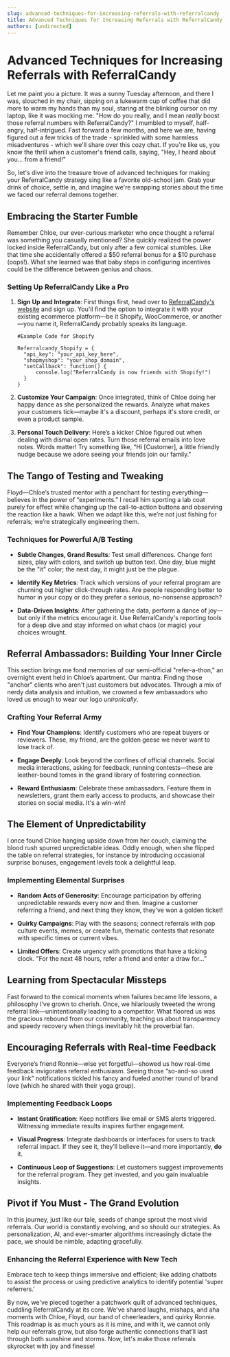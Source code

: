 ```yaml
---
slug: advanced-techniques-for-increasing-referrals-with-referralcandy
title: Advanced Techniques for Increasing Referrals with ReferralCandy
authors: [undirected]
---
```



# Advanced Techniques for Increasing Referrals with ReferralCandy

Let me paint you a picture. It was a sunny Tuesday afternoon, and there I was, slouched in my chair, sipping on a lukewarm cup of coffee that did more to warm my hands than my soul, staring at the blinking cursor on my laptop, like it was mocking me. "How do you really, and I mean *really* boost those referral numbers with ReferralCandy?" I mumbled to myself, half-angry, half-intrigued. Fast forward a few months, and here we are, having figured out a few tricks of the trade - sprinkled with some harmless misadventures - which we'll share over this cozy chat. If you're like us, you know the thrill when a customer's friend calls, saying, "Hey, I heard about you... from a friend!"

So, let's dive into the treasure trove of advanced techniques for making your ReferralCandy strategy sing like a favorite old-school jam. Grab your drink of choice, settle in, and imagine we're swapping stories about the time we faced our referral demons together.

## Embracing the Starter Fumble 

Remember Chloe, our ever-curious marketer who once thought a referral was something you casually mentioned? She quickly realized the power locked inside ReferralCandy, but only after a few comical stumbles. Like that time she accidentally offered a $50 referral bonus for a $10 purchase (oops!). What she learned was that baby steps in configuring incentives could be the difference between genius and chaos.

### Setting Up ReferralCandy Like a Pro

1. **Sign Up and Integrate**: First things first, head over to [ReferralCandy's website](https://www.referralcandy.com) and sign up. You'll find the option to integrate it with your existing ecommerce platform—be it Shopify, WooCommerce, or another—you name it, ReferralCandy probably speaks its language.

   ````
   #Example Code for Shopify

   Referralcandy_Shopify = {
     "api_key": "your_api_key_here",
     "shopmyshop": "your_shop_domain",
     "setCallback": function() {
         console.log("ReferralCandy is now friends with Shopify!")
     }
   }
   ````

2. **Customize Your Campaign**: Once integrated, think of Chloe doing her happy dance as she personalized the rewards. Analyze what makes your customers tick—maybe it's a discount, perhaps it's store credit, or even a product sample.

3. **Personal Touch Delivery**: Here’s a kicker Chloe figured out when dealing with dismal open rates. Turn those referral emails into love notes. Words matter! Try something like, “Hi [Customer], a little friendly nudge because we adore seeing your friends join our family."

## The Tango of Testing and Tweaking

Floyd—Chloe’s trusted mentor with a penchant for testing everything—believes in the power of “experiments.” I recall him sporting a lab coat purely for effect while changing up the call-to-action buttons and observing the reaction like a hawk. When we adapt like this, we’re not just fishing for referrals; we’re strategically engineering them.

### Techniques for Powerful A/B Testing

- **Subtle Changes, Grand Results**: Test small differences. Change font sizes, play with colors, and switch up button text. One day, blue might be the "it" color; the next day, it might just be the plague.

- **Identify Key Metrics**: Track which versions of your referral program are churning out higher click-through rates. Are people responding better to humor in your copy or do they prefer a serious, no-nonsense approach?

- **Data-Driven Insights**: After gathering the data, perform a dance of joy—but only if the metrics encourage it. Use ReferralCandy's reporting tools for a deep dive and stay informed on what chaos (or magic) your choices wrought.

## Referral Ambassadors: Building Your Inner Circle

This section brings me fond memories of our semi-official "refer-a-thon," an overnight event held in Chloe’s apartment. Our mantra: Finding those "anchor" clients who aren't just customers but advocates. Through a mix of nerdy data analysis and intuition, we crowned a few ambassadors who loved us enough to wear our logo *unironically*.

### Crafting Your Referral Army

- **Find Your Champions**: Identify customers who are repeat buyers or reviewers. These, my friend, are the golden geese we never want to lose track of.

- **Engage Deeply**: Look beyond the confines of official channels. Social media interactions, asking for feedback, running contests—these are leather-bound tomes in the grand library of fostering connection.

- **Reward Enthusiasm**: Celebrate these ambassadors. Feature them in newsletters, grant them early access to products, and showcase their stories on social media. It's a win-win!

## The Element of Unpredictability

I once found Chloe hanging upside down from her couch, claiming the blood rush spurred unpredictable ideas. Oddly enough, when she flipped the table on referral strategies, for instance by introducing occasional surprise bonuses, engagement levels took a delightful leap.

### Implementing Elemental Surprises

- **Random Acts of Generosity**: Encourage participation by offering unpredictable rewards every now and then. Imagine a customer referring a friend, and next thing they know, they’ve won a golden ticket!

- **Quirky Campaigns**: Play with the seasons; connect referrals with pop culture events, memes, or create fun, thematic contests that resonate with specific times or current vibes.

- **Limited Offers**: Create urgency with promotions that have a ticking clock. "For the next 48 hours, refer a friend and enter a draw for…”

## Learning from Spectacular Missteps

Fast forward to the comical moments when failures became life lessons, a philosophy I’ve grown to cherish. Once, we hilariously tweeted the wrong referral link—unintentionally leading to a competitor. What floored us was the gracious rebound from our community, teaching us about transparency and speedy recovery when things inevitably hit the proverbial fan.

## Encouraging Referrals with Real-time Feedback

Everyone’s friend Ronnie—wise yet forgetful—showed us how real-time feedback invigorates referral enthusiasm. Seeing those “so-and-so used your link” notifications tickled his fancy and fueled another round of brand love (which he shared with their yoga group).

### Implementing Feedback Loops

- **Instant Gratification**: Keep notifiers like email or SMS alerts triggered. Witnessing immediate results inspires further engagement.

- **Visual Progress**: Integrate dashboards or interfaces for users to track referral impact. If they see it, they’ll believe it—and more importantly, **do** it.

- **Continuous Loop of Suggestions**: Let customers suggest improvements for the referral program. They get invested, and you gain invaluable insights.

## Pivot if You Must - The Grand Evolution

In this journey, just like our tale, seeds of change sprout the most vivid referrals. Our world is constantly evolving, and so should our strategies. As personalization, AI, and ever-smarter algorithms increasingly dictate the pace, we should be nimble, adapting gracefully.

### Enhancing the Referral Experience with New Tech

Embrace tech to keep things immersive and efficient; like adding chatbots to assist the process or using predictive analytics to identify potential 'super referrers.'

By now, we've pieced together a patchwork quilt of advanced techniques, cuddling ReferralCandy at its core. We've shared laughs, mishaps, and aha moments with Chloe, Floyd, our band of cheerleaders, and quirky Ronnie. This roadmap is as much yours as it is mine, and with it, we cannot only help our referrals grow, but also forge authentic connections that’ll last through both sunshine and storms. Now, let's make those referrals skyrocket with joy and finesse!